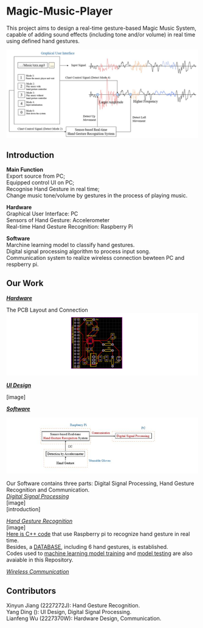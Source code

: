 Magic-Music-Player
==
This project aims to design a real-time gesture-based Magic Music System, capable of adding sound effects (including tone and/or volume) in real time using defined hand gestures.<br>

![](https://github.com/Real-time-embedded10/Magic-Music-Player/blob/master/Image/Gesture%20Based%20Music%20Player.jpg) 

Introduction
--
**Main Function**<br>
Export source from PC; <br>
Equipped control UI on PC; <br>
Recognise Hand Gesture in real time; <br>
Change music tone/volume by gestures in the process of playing music.<br>

**Hardware**<br>
Graphical User Interface: PC<br>
Sensors of Hand Gesture: Accelerometer<br>
Real-time Hand Gesture Recognition: Raspberry Pi<br>

**Software**<br>
Marchine learning model to classify hand gestures.<br>
Digital signal processing algorithm to process input song.<br>
Communication system to realize wireless connection bewteen PC and respberry pi.<br>

Our Work
--
[***Hardware***](https://github.com/Real-time-embedded10/Magic-Music-Player/tree/master/Hardware)

The PCB Layout and Connection<br>
![](https://github.com/Real-time-embedded10/Magic-Music-Player/blob/master/Image/PCB_design.jpg)<br>

[***UI Design***](https://github.com/Real-time-embedded10/Magic-Music-Player/tree/master/UI%20software)<br>

[image]<br>

[***Software***](https://github.com/Real-time-embedded10/Magic-Music-Player/tree/master/Software)<br>

![](https://github.com/Real-time-embedded10/Magic-Music-Player/blob/master/Image/Software.jpg)<br>

Our Software contains three parts: Digital Signal Processing, Hand Gesture Recognition and Communication.<br>
[*Digital Signal Processing*](https://github.com/Real-time-embedded10/Magic-Music-Player/tree/master/Software/Digital%20Signal%20Processing)<br>
[image]<br>
[introduction]<br>

[*Hand Gesture Recognition*](https://github.com/Real-time-embedded10/Magic-Music-Player/tree/master/Software/Hand%20Gesture%20Recognition)<br>
[image]<br>
[Here is C++ code](https://github.com/Real-time-embedded10/Magic-Music-Player/tree/master/Software/Hand%20Gesture%20Recognition/Real%20Time%20Recognition%20System) that use Raspberry pi to recognize hand gesture in real time. <br>
Besides, a [DATABASE](https://github.com/Real-time-embedded10/Magic-Music-Player/tree/master/Software/Hand%20Gesture%20Recognition/DATABASE), including 6 hand gestures, is established. <br>
Codes used to [machine learning model training](https://github.com/Real-time-embedded10/Magic-Music-Player/tree/master/Software/Hand%20Gesture%20Recognition/Software%20Used%20in%20Database%20Establishment) and [model testing](https://github.com/Real-time-embedded10/Magic-Music-Player/tree/master/Software/Hand%20Gesture%20Recognition/Software%20Used%20in%20Testing) are also avaiable in this Repository.<br>



[*Wireless Communication*](https://github.com/Real-time-embedded10/Magic-Music-Player/tree/master/Software/Wireless%20Communication)


Contributors
--
Xinyun Jiang (2227272J): Hand Gesture Recognition.<br>
Yang Ding (): UI Design, Digital Signal Processing. <br>
Lianfeng Wu (2227370W): Hardware Design, Communication. <br>




